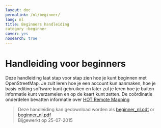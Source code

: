 ```yaml
---
layout: doc
permalink: /nl/beginner/
lang: nl
title: Beginners handleiding
category :beginner
cover: yes
nosearch: true
---
```


Handleiding voor beginners
================


Deze handleiding laat stap voor stap zien hoe je kunt beginnen met OpenStreetMap. Je zult leren
hoe je een account kun aanmaken, hoe je basis editing software kunt gebruiken en later zul je leren hoe je buiten
informatie kunt verzamelen en op de kaart kunt zetten. De coördinatie onderdelen bevatten informatie over [HOT Remote Mapping](/en/coordination/) 

> Deze handleiding kan gedownload worden als  [beginner_nl.odt](/files/beginner_nl.odt) or [beginner_nl.pdf](/files/beginner_nl.pdf)  
> Bijgewerkt op 25-07-2015  
